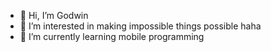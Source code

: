 - 👋 Hi, I’m Godwin
- 👀 I’m interested in making impossible things possible haha
- 🌱 I’m currently learning mobile programming

<!---
cs31a8adwinko/cs31a8adwinko is a ✨ special ✨ repository because its `README.md` (this file) appears on your GitHub profile.
You can click the Preview link to take a look at your changes.
--->
